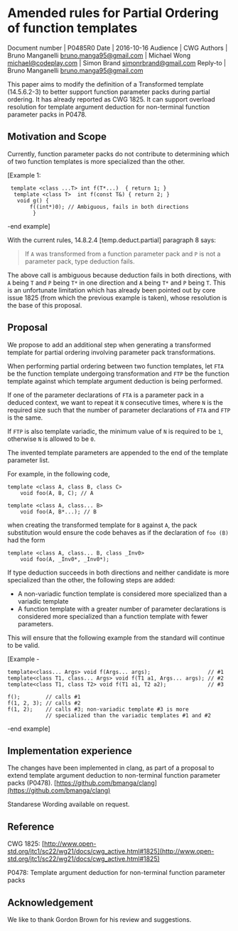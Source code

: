 Amended rules for Partial Ordering of function templates
========================================================


Document number | P0485R0
Date            | 2016-10-16
Audience        | CWG
Authors         | Bruno Manganelli <bruno.manga95@gmail.com>
                | Michael Wong <michael@codeplay.com>
                | Simon Brand <simonrbrand@gmail.com>
Reply-to        | Bruno Manganelli <bruno.manga95@gmail.com>

This paper aims to modify the definition of a Transformed template (14.5.6.2-3) to better support function parameter packs during partial ordering. It has already reported as CWG 1825. It can support overload resolution for template argument deduction for non-terminal function parameter packs in P0478.

Motivation and Scope
--------------------

Currently, function parameter packs do not contribute to determining which of two function templates is more specialized than the other.

[Example 1:
```
 template <class ...T> int f(T*...)  { return 1; }
  template <class T>  int f(const T&) { return 2; }
   void g() {
       f((int*)0); // Ambiguous, fails in both directions
        }
```        

-end example]
    
With the current rules, 14.8.2.4 [temp.deduct.partial] paragraph 8 says:

> If `A` was transformed from a function parameter pack and `P` is not a parameter pack, type deduction fails.

The above call is ambiguous because deduction fails in both directions, with `A` being `T` and `P` being `T*` in one direction and `A` being `T*` and `P` being `T`.
This is an unfortunate limitation which has already been pointed out by core issue 1825 (from which the previous example is taken), whose resolution is the base of this proposal.


Proposal
--------

We propose to add an additional step when generating a transformed template for partial ordering involving parameter pack transformations.

When performing partial ordering between two function templates, let `FTA` be the function template undergoing transformation and `FTP` be the function template against which template argument deduction is being performed.

If one of the parameter declarations of `FTA` is a parameter pack in a deduced context, we want to repeat it `N` consecutive times, where `N` is the required size such that the number of parameter declarations of `FTA` and `FTP` is the same.

If `FTP` is also template variadic, the minimum value of `N` is required to be `1`, otherwise `N` is allowed to be `0`.

The invented template parameters are appended to the end of the template parameter list.

For example, in the following code,

```
template <class A, class B, class C>
    void foo(A, B, C); // A

template <class A, class... B>
    void foo(A, B*...); // B
```

when creating the transformed template for `B` against `A`, the pack substitution would ensure the code behaves as if the declaration of `foo (B)` had the form

```
template <class A, class... B, class _Inv0>
    void foo(A, _Inv0*, _Inv0*);
```

If type deduction succeeds in both directions and neither candidate is more specialized than the other, the following steps are added:

- A non-variadic function template is considered more specialized than a variadic template
- A function template with a greater number of parameter declarations is considered more specialized than a function template with fewer parameters.

This will ensure that the following example from the standard will continue to be valid.

[Example  -
```
template<class... Args> void f(Args... args);                  // #1
template<class T1, class... Args> void f(T1 a1, Args... args); // #2
template<class T1, class T2> void f(T1 a1, T2 a2);             // #3

f();        // calls #1
f(1, 2, 3); // calls #2
f(1, 2);    // calls #3; non-variadic template #3 is more
            // specialized than the variadic templates #1 and #2
```            
-end example]


Implementation experience
-------------------------

The changes have been implemented in clang, as part of a proposal to extend template argument deduction to non-terminal function parameter packs (P0478). [https://github.com/bmanga/clang](https://github.com/bmanga/clang)

Standarese Wording available on request.

Reference
---------
CWG 1825: [http://www.open-std.org/jtc1/sc22/wg21/docs/cwg_active.html#1825](http://www.open-std.org/jtc1/sc22/wg21/docs/cwg_active.html#1825)

P0478: Template argument deduction for non-terminal function parameter packs

Acknowledgement
---------------
We like to thank Gordon Brown for his review and suggestions.

